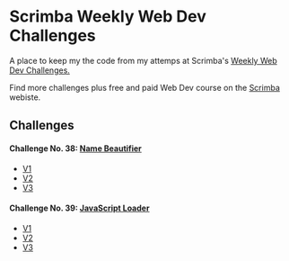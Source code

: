 # Scrimba Weekly Web Dev Challenges
A place to keep my the code from my attemps at Scrimba's [Weekly Web Dev Challenges.](https://scrimba.com/learn/weeklychallenge)

Find more challenges plus free and paid Web Dev course on the [Scrimba](https://scrimba.com/) webiste.

## Challenges

#### Challenge No. 38: [Name Beautifier](https://scrimba.com/learn/weeklychallenge/the-weekly-web-dev-challenge-name-beautifier--cofe34143af81274545a05883)
* [V1](https://thebimsider.github.io/scrimba-weekly-challenges/Name-Beautifer/V1/)
* [V2](https://thebimsider.github.io/scrimba-weekly-challenges/Name-Beautifer/V2/)
* [V3](https://thebimsider.github.io/scrimba-weekly-challenges/Name-Beautifer/V3/)

#### Challenge No. 39: [JavaScript Loader](https://scrimba.com/learn/weeklychallenge/the-weekly-web-dev-challenge-javascript-loader-latest-challenge-code-to-win-co42840758dd9d98f51a49aae)  
* [V1](https://thebimsider.github.io/scrimba-weekly-challenges/loader/V1/)
* [V2](https://thebimsider.github.io/scrimba-weekly-challenges/loader/V2/)   
* [V3](https://thebimsider.github.io/scrimba-weekly-challenges/loader/V3/)
